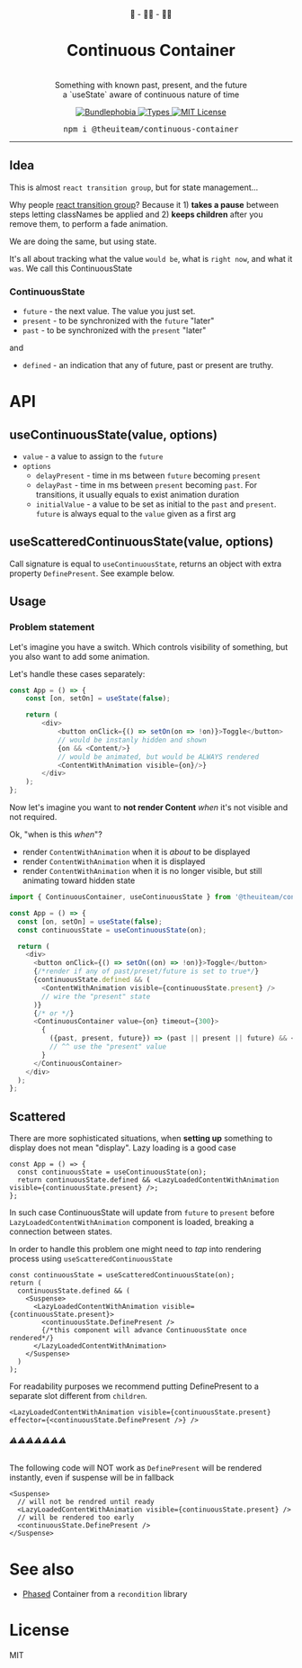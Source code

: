<div align="center">
🧒 - 👨‍🦱 - 👨‍🦳
  <h1>Continuous Container</h1>
  <br/>
  Something with known past, present, and the future 
  <br/>
  a `useState` aware of continuous nature of time
  <br/>

<p align="center">
  <a href="https://bundlephobia.com/result?p=@theuiteam/continuous-container">
    <img alt="Bundlephobia" src="https://img.shields.io/bundlephobia/minzip/@theuiteam/continuous-container?style=for-the-badge&labelColor=24292e">
  </a>
  <a aria-label="Types" href="https://www.npmjs.com/package/@theuiteam/continuous-container">
    <img alt="Types" src="https://img.shields.io/npm/types/@theuiteam/continuous-container?style=for-the-badge&labelColor=24292e">
  </a>
  <a aria-label="License" href="https://jaredlunde.mit-license.org/">
    <img alt="MIT License" src="https://img.shields.io/npm/l/@theuiteam/continuous-container?style=for-the-badge&labelColor=24292e">
  </a>
</p>

<pre align="center">npm i @theuiteam/continuous-container</pre>
<hr>


</div>

## Idea

This is almost `react transition group`, but for state management...

Why people [react transition group](https://github.com/reactjs/react-transition-group)? Because it 1) **takes a pause**
between steps letting classNames be applied and 2) **keeps children** after you remove them, to perform a fade
animation.

We are doing the same, but using state.

It's all about tracking what the value `would be`, what is `right now`, and what it `was`.
We call this ContinuousState

### ContinuousState

- `future` - the next value. The value you just set.
- `present` - to be synchronized with the `future` "later"
- `past` - to be synchronized with the `present` "later"

and

- `defined` - an indication that any of future, past or present are truthy.

# API

## useContinuousState(value, options)

- `value` - a value to assign to the `future`
- `options`
  - `delayPresent` - time in ms between `future` becoming `present`
  - `delayPast` - time in ms between `present` becoming `past`. For transitions, it usually equals to exist animation duration
  - `initialValue` - a value to be set as initial to the `past` and `present`. `future` is always equal to the `value` given as a first arg

## useScatteredContinuousState(value, options)

Call signature is equal to `useContinuousState`, returns an object with extra property `DefinePresent`. See example below.

## Usage

### Problem statement

Let's imagine you have a switch. Which controls visibility of something, but you also want to add some animation.

Let's handle these cases separately:

```typescript jsx
const App = () => {
    const [on, setOn] = useState(false);

    return (
        <div>
            <button onClick={() => setOn(on => !on)}>Toggle</button>
            // would be instanly hidden and shown
            {on && <Content/>}
            // would be animated, but would be ALWAYS rendered
            <ContentWithAnimation visible={on}/>}
        </div>
    );
};
```

Now let's imagine you want to **not render Content** _when_ it's not visible and not required.

Ok, "when is this _when_"?

- render `ContentWithAnimation` when it is _about_ to be displayed
- render `ContentWithAnimation` when it is displayed
- render `ContentWithAnimation` when it is no longer visible, but still animating toward hidden state

```typescript jsx
import { ContinuousContainer, useContinuousState } from '@theuiteam/continuous-container';

const App = () => {
  const [on, setOn] = useState(false);
  const continuousState = useContinuousState(on);

  return (
    <div>
      <button onClick={() => setOn((on) => !on)}>Toggle</button>
      {/*render if any of past/preset/future is set to true*/}
      {continuousState.defined && (
        <ContentWithAnimation visible={continuousState.present} />
        // wire the "present" state
      )}
      {/* or */}
      <ContinuousContainer value={on} timeout={300}>
        {
          ({past, present, future}) => (past || present || future) && <ContentWithAnimation visible={present} />
          // ^^ use the "present" value
        }
      </ContinuousContainer>
    </div>
  );
};
```

## Scattered

There are more sophisticated situations, when **setting up** something to display does not mean "display". Lazy loading
is a good case

```tsx
const App = () => {
  const continuousState = useContinuousState(on);
  return continuousState.defined && <LazyLoadedContentWithAnimation visible={continuousState.present} />;
};
```

In such case ContinuousState will update from `future` to `present` before `LazyLoadedContentWithAnimation` component is
loaded, breaking a connection between states.

In order to handle this problem one might need to _tap_ into rendering process using `useScatteredContinuousState`

```tsx
const continuousState = useScatteredContinuousState(on);
return (
  continuousState.defined && (
    <Suspense>
      <LazyLoadedContentWithAnimation visible={continuousState.present}>
        <continuousState.DefinePresent />
        {/*this component will advance ContinuousState once rendered*/}
      </LazyLoadedContentWithAnimation>
    </Suspense>
  )
);
```

For readability purposes we recommend putting DefinePresent to a separate slot different from `children`.

```tsx
<LazyLoadedContentWithAnimation visible={continuousState.present} effector={<continuousState.DefinePresent />} />
```

###### ⚠️⚠️⚠️⚠️⚠️⚠️⚠️

The following code will NOT work as `DefinePresent` will be rendered instantly, even if suspense will be in fallback

```tsx
<Suspense>
  // will not be rendred until ready
  <LazyLoadedContentWithAnimation visible={continuousState.present} />
  // will be rendered too early
  <continuousState.DefinePresent />
</Suspense>
```

# See also

- [Phased](https://github.com/theKashey/recondition#phased) Container from a `recondition` library

# License

MIT
